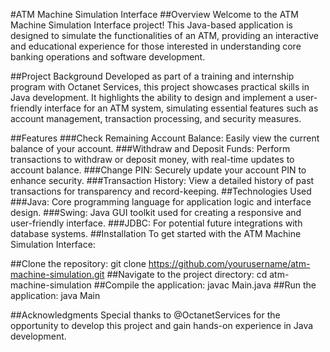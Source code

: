 #ATM Machine Simulation Interface
##Overview
Welcome to the ATM Machine Simulation Interface project! This Java-based application is designed to simulate the functionalities of an ATM, providing an interactive and educational experience for those interested in understanding core banking operations and software development.

##Project Background
Developed as part of a training and internship program with Octanet Services, this project showcases practical skills in Java development. It highlights the ability to design and implement a user-friendly interface for an ATM system, simulating essential features such as account management, transaction processing, and security measures.

##Features
###Check Remaining Account Balance: Easily view the current balance of your account.
###Withdraw and Deposit Funds: Perform transactions to withdraw or deposit money, with real-time updates to account balance.
###Change PIN: Securely update your account PIN to enhance security.
###Transaction History: View a detailed history of past transactions for transparency and record-keeping.
##Technologies Used
###Java: Core programming language for application logic and interface design.
###Swing: Java GUI toolkit used for creating a responsive and user-friendly interface.
###JDBC: For potential future integrations with database systems.
##Installation
To get started with the ATM Machine Simulation Interface:

##Clone the repository: git clone https://github.com/yourusername/atm-machine-simulation.git
##Navigate to the project directory: cd atm-machine-simulation
##Compile the application: javac Main.java
##Run the application: java Main

##Acknowledgments
Special thanks to @OctanetServices for the opportunity to develop this project and gain hands-on experience in Java development.
